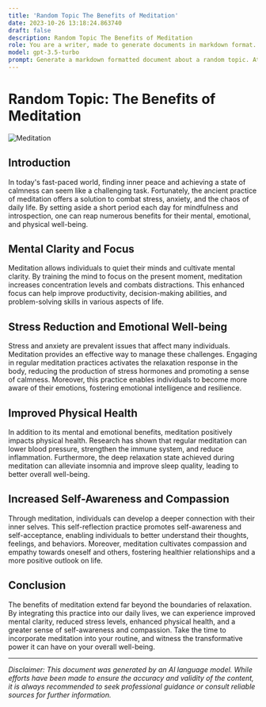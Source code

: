 ```yaml
---
title: 'Random Topic The Benefits of Meditation'
date: 2023-10-26 13:18:24.863740
draft: false
description: Random Topic The Benefits of Meditation
role: You are a writer, made to generate documents in markdown format. It is very important that all of the documents you generate are in valid markdown format.
model: gpt-3.5-turbo
prompt: Generate a markdown formatted document about a random topic. At the bottom, include a disclaimer explaining that the document was generated by you. The first line of the document should be the title. Make sure that the entire document is in proper markdown format, using a mix of various tags to make the document visually appealing.
---
```


# Random Topic: The Benefits of Meditation

![Meditation](https://example.com/meditation.jpg)

## Introduction

In today's fast-paced world, finding inner peace and achieving a state of calmness can seem like a challenging task. Fortunately, the ancient practice of meditation offers a solution to combat stress, anxiety, and the chaos of daily life. By setting aside a short period each day for mindfulness and introspection, one can reap numerous benefits for their mental, emotional, and physical well-being.

## Mental Clarity and Focus

Meditation allows individuals to quiet their minds and cultivate mental clarity. By training the mind to focus on the present moment, meditation increases concentration levels and combats distractions. This enhanced focus can help improve productivity, decision-making abilities, and problem-solving skills in various aspects of life.

## Stress Reduction and Emotional Well-being

Stress and anxiety are prevalent issues that affect many individuals. Meditation provides an effective way to manage these challenges. Engaging in regular meditation practices activates the relaxation response in the body, reducing the production of stress hormones and promoting a sense of calmness. Moreover, this practice enables individuals to become more aware of their emotions, fostering emotional intelligence and resilience.

## Improved Physical Health

In addition to its mental and emotional benefits, meditation positively impacts physical health. Research has shown that regular meditation can lower blood pressure, strengthen the immune system, and reduce inflammation. Furthermore, the deep relaxation state achieved during meditation can alleviate insomnia and improve sleep quality, leading to better overall well-being.

## Increased Self-Awareness and Compassion

Through meditation, individuals can develop a deeper connection with their inner selves. This self-reflection practice promotes self-awareness and self-acceptance, enabling individuals to better understand their thoughts, feelings, and behaviors. Moreover, meditation cultivates compassion and empathy towards oneself and others, fostering healthier relationships and a more positive outlook on life.

## Conclusion

The benefits of meditation extend far beyond the boundaries of relaxation. By integrating this practice into our daily lives, we can experience improved mental clarity, reduced stress levels, enhanced physical health, and a greater sense of self-awareness and compassion. Take the time to incorporate meditation into your routine, and witness the transformative power it can have on your overall well-being.

---

*Disclaimer: This document was generated by an AI language model. While efforts have been made to ensure the accuracy and validity of the content, it is always recommended to seek professional guidance or consult reliable sources for further information.*